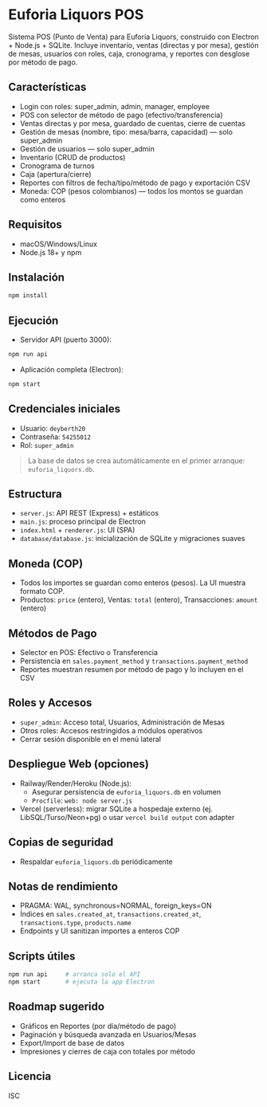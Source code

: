 # Euforia Liquors POS

Sistema POS (Punto de Venta) para Euforia Liquors, construido con Electron + Node.js + SQLite. Incluye inventario, ventas (directas y por mesa), gestión de mesas, usuarios con roles, caja, cronograma, y reportes con desglose por método de pago.

## Características
- Login con roles: super_admin, admin, manager, employee
- POS con selector de método de pago (efectivo/transferencia)
- Ventas directas y por mesa, guardado de cuentas, cierre de cuentas
- Gestión de mesas (nombre, tipo: mesa/barra, capacidad) — solo super_admin
- Gestión de usuarios — solo super_admin
- Inventario (CRUD de productos)
- Cronograma de turnos
- Caja (apertura/cierre)
- Reportes con filtros de fecha/tipo/método de pago y exportación CSV
- Moneda: COP (pesos colombianos) — todos los montos se guardan como enteros

## Requisitos
- macOS/Windows/Linux
- Node.js 18+ y npm

## Instalación
```bash
npm install
```

## Ejecución
- Servidor API (puerto 3000):
```bash
npm run api
```
- Aplicación completa (Electron):
```bash
npm start
```

## Credenciales iniciales
- Usuario: `deyberth20`
- Contraseña: `54255012`
- Rol: `super_admin`

> La base de datos se crea automáticamente en el primer arranque: `euforia_liquors.db`.

## Estructura
- `server.js`: API REST (Express) + estáticos
- `main.js`: proceso principal de Electron
- `index.html` + `renderer.js`: UI (SPA)
- `database/database.js`: inicialización de SQLite y migraciones suaves

## Moneda (COP)
- Todos los importes se guardan como enteros (pesos). La UI muestra formato COP.
- Productos: `price` (entero), Ventas: `total` (entero), Transacciones: `amount` (entero)

## Métodos de Pago
- Selector en POS: Efectivo o Transferencia
- Persistencia en `sales.payment_method` y `transactions.payment_method`
- Reportes muestran resumen por método de pago y lo incluyen en el CSV

## Roles y Accesos
- `super_admin`: Acceso total, Usuarios, Administración de Mesas
- Otros roles: Accesos restringidos a módulos operativos
- Cerrar sesión disponible en el menú lateral

## Despliegue Web (opciones)
- Railway/Render/Heroku (Node.js):
  - Asegurar persistencia de `euforia_liquors.db` en volumen
  - `Procfile`: `web: node server.js`
- Vercel (serverless): migrar SQLite a hospedaje externo (ej. LibSQL/Turso/Neon+pg) o usar `vercel build output` con adapter

## Copias de seguridad
- Respaldar `euforia_liquors.db` periódicamente

## Notas de rendimiento
- PRAGMA: WAL, synchronous=NORMAL, foreign_keys=ON
- Índices en `sales.created_at`, `transactions.created_at`, `transactions.type`, `products.name`
- Endpoints y UI sanitizan importes a enteros COP

## Scripts útiles
```bash
npm run api     # arranca solo el API
npm start       # ejecuta la app Electron
```

## Roadmap sugerido
- Gráficos en Reportes (por día/método de pago)
- Paginación y búsqueda avanzada en Usuarios/Mesas
- Export/Import de base de datos
- Impresiones y cierres de caja con totales por método

## Licencia
ISC
